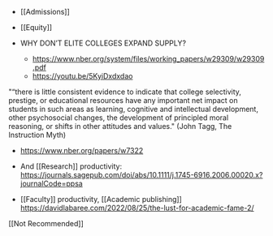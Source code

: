   - [[Admissions]]
  - [[Equity]]

  - WHY DON’T ELITE COLLEGES EXPAND SUPPLY?
      - https://www.nber.org/system/files/working_papers/w29309/w29309.pdf
      - https://youtu.be/5KyiDxdxdao

"“there is little consistent evidence to indicate that college
selectivity, prestige, or educational resources have any important net
impact on students in such areas as learning, cognitive and intellectual
development, other psychosocial changes, the development of principled
moral reasoning, or shifts in other attitudes and values." (John Tagg,
The Instruction Myth)

  - https://www.nber.org/papers/w7322

  - And [[Research]] productivity:
    https://journals.sagepub.com/doi/abs/10.1111/j.1745-6916.2006.00020.x?journalCode=ppsa

  - [[Faculty]] productivity,  [[Academic publishing]]
    https://davidlabaree.com/2022/08/25/the-lust-for-academic-fame-2/

[[Not Recommended]]